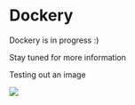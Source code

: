 # Dockery

Dockery is in progress :) 

Stay tuned for more information

Testing out an image

<img src = './memManagmentGifHigherQuality.gif'  />